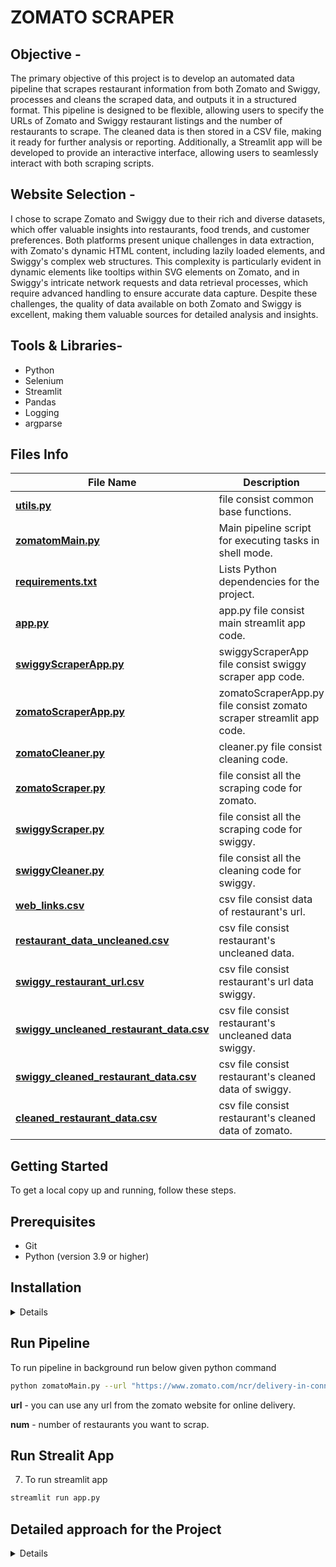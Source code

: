 # ZOMATO SCRAPER

## Objective -

The primary objective of this project is to develop an automated data pipeline that scrapes restaurant information from both Zomato and Swiggy, processes and cleans the scraped data, and outputs it in a structured format. This pipeline is designed to be flexible, allowing users to specify the URLs of Zomato and Swiggy restaurant listings and the number of restaurants to scrape. The cleaned data is then stored in a CSV file, making it ready for further analysis or reporting. Additionally, a Streamlit app will be developed to provide an interactive interface, allowing users to seamlessly interact with both scraping scripts.

## Website Selection - 

I chose to scrape Zomato and Swiggy due to their rich and diverse datasets, which offer valuable insights into restaurants, food trends, and customer preferences. Both platforms present unique challenges in data extraction, with Zomato's dynamic HTML content, including lazily loaded elements, and Swiggy's complex web structures. This complexity is particularly evident in dynamic elements like tooltips within SVG elements on Zomato, and in Swiggy's intricate network requests and data retrieval processes, which require advanced handling to ensure accurate data capture. Despite these challenges, the quality of data available on both Zomato and Swiggy is excellent, making them valuable sources for detailed analysis and insights.

## Tools & Libraries-
- Python
- Selenium
- Streamlit
- Pandas
- Logging
- argparse

## Files Info


| **File Name**                                                                                   | **Description**                                           |
|-------------------------------------------------------------------------------------------------|----------------------------------------------             |
| [**utils.py**](https://github.com/deepakver484/zomato-scraper/utils.py)                   | file consist common base functions.       |
| [**zomatomMain.py**](https://github.com/deepakver484/zomato-scraper/zomatomMain.py)                           | Main pipeline script for executing tasks in shell mode.   |
| [**requirements.txt**](https://github.com/deepakver484/zomato-scraper/requirements.txt)         | Lists Python dependencies for the project.                |
| [**app.py**](https://github.com/deepakver484/zomato-scraper/app.py)                             | app.py file consist main streamlit app code.                   |
| [**swiggyScraperApp.py**](https://github.com/deepakver484/zomato-scraper/pages/swiggyScraperApp.py)                             | swiggyScraperApp file consist swiggy scraper app code.                   |
| [**zomatoScraperApp.py**](https://github.com/deepakver484/zomato-scraper/pages/zomatoScraperApp.py)                             | zomatoScraperApp.py file consist zomato scraper streamlit app code.                   |
| [**zomatoCleaner.py**](https://github.com/deepakver484/zomato-scraper/zomatoCleaner.py)                     | cleaner.py file consist cleaning code.                    |
| [**zomatoScraper.py**](https://github.com/deepakver484/zomato-scraper/zomatoScraper.py)         | file consist all the scraping code for zomato.            |
| [**swiggyScraper.py**](https://github.com/deepakver484/zomato-scraper/swiggyScraper.py)         | file consist all the scraping code for swiggy.            |
| [**swiggyCleaner.py**](https://github.com/deepakver484/zomato-scraper/swiggyCleaner.py)         | file consist all the cleaning code for swiggy.            |
| [**web_links.csv**](https://github.com/deepakver484/zomato-scraper/web_links.csv)                   | csv file consist data of restaurant's url.                   |
| [**restaurant_data_uncleaned.csv**](https://github.com/deepakver484/zomato-scraper/restaurant_data_uncleaned.csv)                   | csv file consist restaurant's uncleaned data. |
| [**swiggy_restaurant_url.csv**](https://github.com/deepakver484/zomato-scraper/swiggy_restaurant_url.csv)                   | csv file consist restaurant's url data swiggy.       |
| [**swiggy_uncleaned_restaurant_data.csv**](https://github.com/deepakver484/zomato-scraper/swiggy_uncleaned_restaurant_data.csv)                   | csv file consist restaurant's uncleaned data swiggy.       |
| [**swiggy_cleaned_restaurant_data.csv**](https://github.com/deepakver484/zomato-scraper/swiggy_uncleaned_restaurant_data.csv)                   | csv file consist restaurant's cleaned data of swiggy.       |
| [**cleaned_restaurant_data.csv**](https://github.com/deepakver484/zomato-scraper/cleaned_restaurant_data.csv)                   | csv file consist restaurant's cleaned data of zomato.       |





## Getting Started

To get a local copy up and running, follow these steps.

## Prerequisites

* Git
* Python (version 3.9 or higher)

## Installation
<details>

1. Clone the repo
    ```sh
    git clone https://github.com/deepakver484/zomato-scraper.git
    ```

2. Change to the directory
    ```sh
    cd zomato-scraper
    ```

3. Create a virtual environment
    ```sh
    python -m venv venv
    ```
4. Activate the virtual environment

    On Windows:
    ```sh
    venv\Scripts\activate
    ```

    On macOS and Linux:
    ```sh
    source venv/bin/activate
    ```

5. Install the dependencies
    ```sh
    pip install -r requirements.txt
   ```
</details> 

## Run Pipeline

 To run pipeline in background run below given python command
```sh
python zomatoMain.py --url "https://www.zomato.com/ncr/delivery-in-connaught-place" --num 1
```
**url** - you can use any url from the zomato website for online delivery.

**num** - number of restaurants you want to scrap.

## Run Strealit App
7. To run streamlit app
```sh
streamlit run app.py
```

## Detailed approach for the Project
<details>

## Step Involved in Zomato Scraping  

<details>

1.first step involves data scraping from the zomato .
- I break down this problem into two major parts first scrap the links of restaurant from the main page
- then scrap data of each restaurants
- further break down restaurants data scraping into the below given parts
- first scrap the data of the head element
- include name, address, categories, operational days, opening and closing time, latitude and longitude, delivery ratings and Dining ratings.
  
2.next step involved 
- get the order section 
- then get all the dish card from the order section
  
3.in next step we iterate through each dish card to get the below given data
- name, rating,price, veg type and description

4.this step involved in data cleaning
- Convert dictionary column into multiple simple columns
- Clean Ratings Column
- Clean time columns
  
5.Streamlit App building
   
6.Main Pipeline building

7.Rearrage the code following best practices

</details>


## Scraping Code Setup

<details>
    
- Create and initialize the ZomatoScraper class.
```sh
class RestaurantScraper:
    def __init__(self, headless = True):
        self.headless = headless
        self.driver = self._setup_driver()
        self.logger = setup_logger()
```

- Set up the driver function.
```sh
    def _setup_driver(self):
        chrome_options = Options()
        if self.headless:
            chrome_options.add_argument("--headless=new")  # Run in headless mode
            chrome_options.add_argument("--window-size=1920x1080")
        chrome_options.add_argument("--user-agent=Mozilla/5.0 (Windows NT 10.0; Win64; x64) AppleWebKit/537.36 (KHTML, like Gecko) Chrome/127.0.0.0 Safari/537.36")
        return webdriver.Chrome(options=chrome_options)
```

  
- Configure the screenshot capture function.
  ```sh
    def _take_screenshot(self, filename):
        """Take a screenshot and save it to the specified file."""
        self.driver.save_screenshot(filename)
        self.logger.info(f"Screenshot saved as {filename}")
  ```

  
- Implement the try_element function.
  function will handle the error while using find element and find elements in selenium
```sh
def try_element(self, tag_type, tag_path, driver=None, element = True):
        result = None
        if driver is None:
            driver = self.driver

        if element:
            try:
                by_type = getattr(By, tag_type.upper())
                result = driver.find_element(by_type, tag_path)
                self.logger.info(f"Element found: {result}")
            except NoSuchElementException:
                result = DummyElement()
                self.logger.warning(f"Element not found with {tag_type}='{tag_path}'")

        else:
            try:
                by_type = getattr(By, tag_type.upper())
                result = driver.find_elements(by_type, tag_path)
                self.logger.info(f"Elements found: {len(result)}")
            except NoSuchElementException:
                result = DummyElement()
                self.logger.warning(f"Elements not found with {tag_type}='{tag_path}'")

        return result
```


- Create and initialize the DummyElement
  this will handle error of using .txt and get_attribute
 ```sh
class DummyElement:
    def __init__(self, text="Not found"):
        self.text = text

    def get_attribute(self, attribute):
        return "Not found"
```
</details>

## Data Scraping from Zomato: The first step involves scraping data from Zomato. This process is divided into two main parts:
<details>
 
**Scraping Restaurant Links:** Initially, we extract the links to individual restaurants from the main page.
```sh
    def get_restaurant_urls(self, link, num):
        try:
            self.logger.info(f"Fetching restaurant URLs from {link}")
            self.driver.get(link)
            sleep(5)

            self._take_screenshot("initial_load.png")
            # Initialize the list and set up an explicit wait
            li = []
            wait = WebDriverWait(self.driver, 10)  # Adjust the timeout as needed

            while True:
                if len(li) == 0:
                    # Wait for the elements to be present
                    wait.until(EC.presence_of_all_elements_located((By.XPATH, '//img[@alt="Restaurant Card"]/../..')))
                    li = self.driver.find_elements(By.XPATH, '//img[@alt="Restaurant Card"]/../..')
                
                if len(li) == 0:
                    # If no elements found, break the loop
                    self.logger.warning("No restaurant cards found.")
                    break
                
                element = li[-1]
                self.driver.execute_script("arguments[0].scrollIntoView();", element)
                
                # Use an explicit wait to ensure new elements are loaded
                sleep(5)
                # finding the resturant_cards anchor element
                li = self.driver.find_elements(By.XPATH, '//img[@alt="Restaurant Card"]/../..')
                self.logger.info(f"{len(li)} number of restaurants cards found")
                
                if len(li) >= num:
                    break

            # Get URLs
            restaurant_urls = [link.get_attribute('href') for link in li[:num]]
            self.logger.info(f"Successfully fetched {len(restaurant_urls)} restaurant URLs")
            return restaurant_urls
        except Exception as e:
            self.logger.error(f"An error occurred: {str(e)}")
            return []
```
- **Scraping Restaurant Data:** Once we have the restaurant links, we proceed to scrape detailed data for each restaurant. This process is further divided into several sub-tasks:
  ```sh
    def get_restaurant_data(self, restaurant_link):
        try:
            self.logger.info(f"Fetching restaurant data from URL {restaurant_link}")

            # getting the restaurant link
            self.driver.get(restaurant_link)
            sleep(5)
            # calling the get_head_info function to get all the info of the restaurant's head
            data = self.get_head_info()

            # calling the extract_order_sectionos function to get all the dish_section elements
            dish_section = self.extract_order_sections()
            dish_data  = []
            for dish in dish_section:
                #calling extract_dish_card function to get teh dish elements from the dish_section
                dish_data.append(self.extract_dish_card(dish))

            data['dish_data'] = dish_data

            return data

        except Exception as e:
            self.logger.error(f"An error occurred: {str(e)}")
            return {

            }
  ```

- **Head Element Data:** We start by collecting data from the head element, which includes the restaurant's name, address, categories, operational days, opening and closing times, latitude and longitude, delivery ratings, and dining ratings.
  ```sh
    def get_head_info(self):
        head_div = self.try_element('xpath', '//div[contains(text(),"Ratings")]/../../../../..')
        
        # finding name of the restaurant
        name_element = self.try_element('TAG_NAME', 'h1', driver= head_div)
        name = name_element.text
        
        # finding the resaurants ratings
        rating_element = self.try_element('XPATH', '//div[contains(text(),"Ratings")]/../../..')
        rating = rating_element.text.split('\n')
        
        # finding the categories restaurant served
        category_element = self.try_element('XPATH', '//div[contains(text(),"Ratings")]/../../../../../../section[1]/div')
        category = category_element.text.split(', ')
        
        #finding the location of the restaurant
        location_element = self.try_element('XPATH','//div[contains(text(),"Ratings")]/../../../../../../section[1]/a')
        location = location_element.text.split(', ')
        
        # finding the opening and closing time
        tooltip_xpath = '//div[@role ="tooltip"]'
        text_element = '//span[@role="tooltip"]'
        time = self.get_dynamic_tooltip_text(tooltip_xpath=tooltip_xpath, text_element=text_element)
        
        #findnig the cordinates of the restaurant
        destination_element = self.try_element('XPATH', '//span[contains(text(),"Direction")]/../..')
        destination_url = destination_element.get_attribute('href')
        coordinates = self.get_location(destination_url)

        data = {
            "name" : name,
            "rating" : rating,
            "category" : category,
            "location" : location,
            "time" : time,
            "coordinates" : coordinates
        }
        return data
  ```
  
  - **Location** get the location from the location href
    ```sh
    def get_location(self, destination_url):
        parsed_url = urlparse(destination_url)
        query_params = parse_qs(parsed_url.query)

        # Extract the 'destination' parameter
        destination = query_params.get('destination', [None])[0]

        if destination:
            # Split the 'destination' parameter to get latitude and longitude
            latitude, longitude = destination.split(',')
            self.logger.info(f"Latitude: {latitude}")
            self.logger.info(f"Longitude: {longitude}")
            return {
                'latitude' : latitude, 
                'longitude' : longitude
                }
        else:
            self.logger.warning("No destination parameter found in the URL")
            return {
                'latitude' : 'not available', 
                'longitude' : 'not available'
                }
    ```
    
  - **opening and closing time** get the data from the tooltip
    ```sh
    def get_dynamic_tooltip_text(self, tooltip_xpath, text_element):
        #finding tool tip element
        tooltip_element = self.try_element('xpath', tooltip_xpath)

        action = ActionChains(self.driver)
        #moving cursor to hover over the tooltip div to activate the script
        action.move_to_element(tooltip_element).perform()
            
        # Capture the tooltip's text from the displayed elements
        tooltip_text = self.try_element('xpath', text_element).text
        return tooltip_text
    ```

  - **Order Section:** Next, we scrape the order section of the restaurant page.
  ```sh
    def extract_order_sections(self):

        # Find the order sections after the first one
        order_section = self.try_element('xpath', '//h2[contains(text(),"Order Online")]/../../../section', element=False)
        order_section = order_section[1:]  # Skip the first section due not having the relevent content
        
        order_div = []
        # Loop through each section and find div elements with text
        for sec in order_section:
            divs = self.try_element('xpath', 'div', driver = sec, element=False)
            self.logger.info(f"Found {len(divs)} div elements in section.")
            for div in divs:
                if div.text:
                    order_div.append(div)
                    self.logger.debug(f"Appended div with text: {div.text}")

        dish_card = []
        # Loop through each order div and find inner div elements
        for div in order_div:
            dish_card += self.try_element('xpath', 'div', driver = div, element=False)
            self.logger.info(f"Extracted {len(dish_card)} dish cards so far.")

        return dish_card
  ```

  - **Dish Cards:** We then extract all the dish cards from the order section. For each dish card, we gather detailed information including the dish name, rating, price, vegetarian type, and description.
    ```sh
    def extract_dish_card(self, dish_card):
        # Extract the dish name
        dish_name = self.try_element('tag_name', 'H4', driver=dish_card).text
            
        # Extract the number of votes
        dish_votes = self.try_element('xpath', './/span[contains(text(), "votes")]', driver = dish_card).text
            
        # Extract the dish price
        dish_price = self.try_element('xpath', './/span[contains(text(), "₹")]', driver = dish_card).text

        # Check if the "read more" button for description exists and click it if found
        dish_description_read_more = self.try_element('xpath', './/span[contains(text(), "read more")]', driver = dish_card)
        if dish_description_read_more.text != 'Not found':
            dish_description_read_more.click()
            self.logger.info("Clicked on 'read more' for dish description.")

        # Extract the dish description
        dish_description = self.try_element('tag_name', 'p', driver = dish_card).text

        #Extract the rating
        rating, dish_type = self.ratings_dish_card(dish_card)

        # Return the extracted information as a dictionary
        dish_info = {
                "name": dish_name,
                "votes": dish_votes,
                "price": dish_price,
                "description": dish_description,
                "rating" : rating,
                "dish_type" : dish_type
            }

        return dish_info
    ```

  - **Ratings & veg type of the Dish:** this will get the ratings from the dish card
```sh
    def ratings_dish_card(self, dish_card):
        counter = 0
        i_tags = self.try_element('tag_name', 'i', element=False, driver = dish_card)
        
        # Check the color attribute of the first element to judge the dish either veg or nonveg
        color = i_tags[0].get_attribute('color')
        if color == '#3AB757':
            dish_type = 'veg'
        elif color == '#BF4C43':
            dish_type = 'non-veg'
        else:
            self.logger.warning(f'Unknown dish with color code: {color}')

        if len(i_tags) == 1:
            return counter, dish_type
        
        # Process remaining elements
        for i_tag in i_tags[1:]:
            i_element = self.try_element('tag_name', 'title', driver = i_tag)
            if i_element.text != 'Not found':
                # increase the counter rating
                counter += 1
            else:
                # getting the decimal of the rating
                last = self.try_element('xpath', './/*[local-name()="stop" and @stop-color="#F3C117"]', element=False,driver= i_tag)
                if len(last) == 0:
                    break
                else:
                    last = last[1]
                counter += int(last.get_attribute('offset').replace('%', '')) * 0.01
                break
        return counter, dish_type
```
</details>


## Detailed approach for the data cleaning
This section outlines a comprehensive approach for data cleaning. The process includes initializing a class, setting up logging, and performing specific cleaning tasks on various columns. The steps are:
<details>
    
- create class and initialize.
```sh
class DataCleaner:
    def __init__(self, dataframe):
        self.df = dataframe
        self.logger = setup_logger()
```


- convert dictionary column into the simple columns.
  ```sh
    def convert_dict_column(self, column_name):
        try:
            self.logger.info(f"Converting column '{column_name}' from text to dictionary.")
            # self.df[column_name] = self.df[column_name].apply(ast.literal_eval)
            expanded_df = self.df[column_name].apply(pd.Series)
            self.df = pd.concat([self.df.drop(columns=column_name), expanded_df], axis=1)
            self.logger.info(f"Column '{column_name}' successfully converted and expanded.")
        except Exception as e:
            self.logger.error(f"Error converting column '{column_name}': {e}")
  ```
- clean the rating column.
  ```sh
    def clean_ratings(self):
        def ratings(rating):
            try:
                dining_ratings = rating[0]
                dining_votes = rating[1]
                delivery_ratings = rating[3]
                delivery_votes = rating[4]
                return {
                    "dining_ratings": dining_ratings,
                    "dining_votes": dining_votes,
                    "delivery_ratings": delivery_ratings,
                    "delivery_votes": delivery_votes
                }
            except IndexError as e:
                self.logger.error(f"Error processing rating data: {e}")
                return {
                    "dining_ratings": None,
                    "dining_votes": None,
                    "delivery_ratings": None,
                    "delivery_votes": None
                }
        
        try:
            self.logger.info("Cleaning 'rating' column.")
            self.df['rating'] = self.df['rating'].apply(ratings)
            df_ratings = self.df['rating'].apply(pd.Series)
            self.df = pd.concat([self.df.drop(columns='rating'), df_ratings], axis=1)
            self.logger.info("'rating' column cleaned and expanded.")
        except Exception as e:
            self.logger.error(f"Error cleaning 'rating' column: {e}")
  ```
- clean the time column.
  ```sh
    def process_time_column(self):
        try:
            self.logger.info("Processing 'time' column.")
            self.df['days'] = self.df['time'].apply(lambda x: x.replace('Opening Hours\n','').split(':')[0])
            self.df['opening and closing time'] = self.df['time'].apply(lambda x: ":".join(x.replace('Opening Hours\n','').split(':')[1:]))
            self.df.drop(columns = 'time', inplace = True)
            self.logger.info("'time' column processed.")
        except Exception as e:
            self.logger.error(f"Error processing 'time' column: {e}")
  ```
</details>

## Overview of Utils.py
This file contains common functions used in different files across the project.
<details>

```sh
def setup_logger():
    logger = logging.getLogger(__name__)
    logger.setLevel(logging.INFO)
    handler = logging.StreamHandler()
    handler.setFormatter(logging.Formatter('%(asctime)s - %(levelname)s - %(message)s'))
    logger.addHandler(handler)
    return logger
```
</details>    

## Overview Of Main.py
The main.py file orchestrates the process of scraping and cleaning Zomato restaurant data. It does the following:
<details>
    
- **Argument Parsing:** Reads command-line arguments for the Zomato URL and the number of restaurants to scrape.
```sh
def parse_arguments():
    parser = argparse.ArgumentParser(description='Scrape Zomato restaurant data.')
    parser.add_argument('--url', type=str, required=True, help='URL of the Zomato restaurant listing')
    parser.add_argument('--num', type=int, required=True, help='Number of restaurants to fetch')
    return parser.parse_args()
```
- **Data Scraping:** Fetches restaurant URLs and detailed data, saving the results to CSV files.
```sh
def scrape_data(url, num):
    scraper = RestaurantScraper(headless=True)
    restaurant_urls = scraper.get_restaurant_urls(url, num)
    
    df = pd.DataFrame(restaurant_urls, columns=['Web_link'])
    df.to_csv('web_links.csv', index=False)

    df['restaurant_data'] = df['Web_link'].apply(scraper.get_restaurant_data)
    df.to_csv('restaurant_data_uncleaned.csv', index=False)
    
    return df
```
- **Data Cleaning:** Processes and cleans the scraped data by transforming columns and standardizing values, then saves the cleaned data to a final CSV file.
```sh
def clean_data(df):
    cleaner = DataCleaner(df)
    cleaner.convert_dict_column('restaurant_data')
    cleaner.clean_ratings()
    cleaner.process_time_column()
    
    cleaned_df = cleaner.get_cleaned_dataframe()
    cleaned_df.to_csv('cleaned_restaurant_data.csv', index=False)
    
    return cleaned_df
```
</details>

## Streamlit App 
![image](https://github.com/user-attachments/assets/f13d6b34-f178-41b6-975a-e4c804c1e3e7)

## Overview of Streamlit App
The Streamlit app is designed to facilitate the scraping and cleaning of Zomato restaurant data through a user-friendly web interface. It allows users to input a URL and the number of restaurants to scrape, then performs the following steps:
<details>

- **Data Scraping:** Collects restaurant URLs and detailed information, updating progress and status messages to keep the user informed.
    
  ```sh
  def scrape_data(url, num, progress_bar, status_message):
    # Step 1: Scrape restaurant URLs
    status_message.write('Restaurant links scraping, please wait...')
    scraper = RestaurantScraper(headless=True)
    restaurant_urls = scraper.get_restaurant_urls(url, num)
    
    df = pd.DataFrame(restaurant_urls, columns=['Web_link'])
    df.to_csv('web_links.csv', index=False)
    
    # Update progress to 33% after link scraping
    progress_bar.progress(33)
    
    # Step 2: Fetch restaurant data
    status_message.write('Restaurant data scraping, please wait...')
    df['restaurant_data'] = None
    
    for i, link in enumerate(df['Web_link']):
        df.at[i, 'restaurant_data'] = scraper.get_restaurant_data(link)
        progress_bar.progress(33 + int(33 * (i + 1) / len(df)))  # Incrementally update progress
    
    df.to_csv('restaurant_data.csv', index=False)
    return df
  ```
- **Data Cleaning:** Processes the scraped data to improve its quality, updating the progress bar as each cleaning step is completed.
  ```sh
  def clean_data(df, progress_bar, status_message):
    # Initialize DataCleaner with the DataFrame
    cleaner = DataCleaner(df)
    status_message.write('Data cleaning, please wait...')
    
    # Perform data cleaning
    cleaner.convert_dict_column('restaurant_data')
    progress_bar.progress(70)
    
    cleaner.clean_ratings()
    progress_bar.progress(85)
    
    cleaner.process_time_column()
    progress_bar.progress(95)
    
    # Get the cleaned DataFrame
    cleaned_df = cleaner.get_cleaned_dataframe()
    cleaned_df.to_csv('cleaned_restaurant_data.csv', index=False)
    progress_bar.progress(100)
    
    return cleaned_df
  ```
- **User Interaction:** Provides a button to start the scraping and cleaning process, displays the resulting data in a table, and offers a download option for the cleaned data.
  ```sh
    st.title('Zomato Restaurant Scraper')
    st.markdown('Enter the URL and number of restaurants to scrape.')
    
    url = st.text_input('Restaurant Listing URL', 'https://www.zomato.com/ncr/delivery-in-connaught-place')
    num = st.number_input('Number of Restaurants', min_value=1, value=25)
    
    # Initialize or clear session state
    if 'result_df' not in st.session_state:
        st.session_state.result_df = None
    
    # Button to start scraping
    if st.button('Start Scraping'):
    
    # Create message 
    status_message = st.empty()
    # Create single progress bar 
    progress_bar = st.progress(0)

    
    # Scrape data
    data_df = scrape_data(url, num, progress_bar, status_message)
    
    # Clean data
    result_df = clean_data(data_df, progress_bar, status_message)
    
    # Store the result in session state
    st.session_state.result_df = result_df
    
    status_message.write('Data is ready to download!')

  # Display the results if available
  if st.session_state.result_df is not None:
      st.dataframe(st.session_state.result_df)
      st.download_button('Download Restaurant Data CSV', st.session_state.result_df.to_csv(index=False), 'restaurant_data.csv', 'text/csv')

  ```
The app uses progress bars and status messages to give real-time feedback on the progress of data processing and allows users to download the cleaned data in CSV format.
</details>

## Step Involved in Swiggy Scraping  

<details>

1.first step involves data scraping from the swiggy .
- I break down this problem into two major parts first scrap the links of restaurant from the main page
- then scrap data of each restaurants
- further break down restaurants data scraping into the below given parts
- first scrap the data of the head element
- include name, categories, offers ratings and votes.
  
2.next step involved 
- get the dish elements 
- then get all the dish element from the dish elements
  
3.in next step we iterate through each dish card to get the below given data
- name, rating, price, veg type and description

4.this step involved in data cleaning
- Convert dictionary column into multiple simple columns
- Clean Ratings Column.
- Clean category Column.
- Clean offer Column.
- Clean dish Info.
- Clean ratings and reviews of dishes.

  
5.Streamlit App building
   
6.Main Pipeline building

7.Rearrage the code following best practices

</details>



